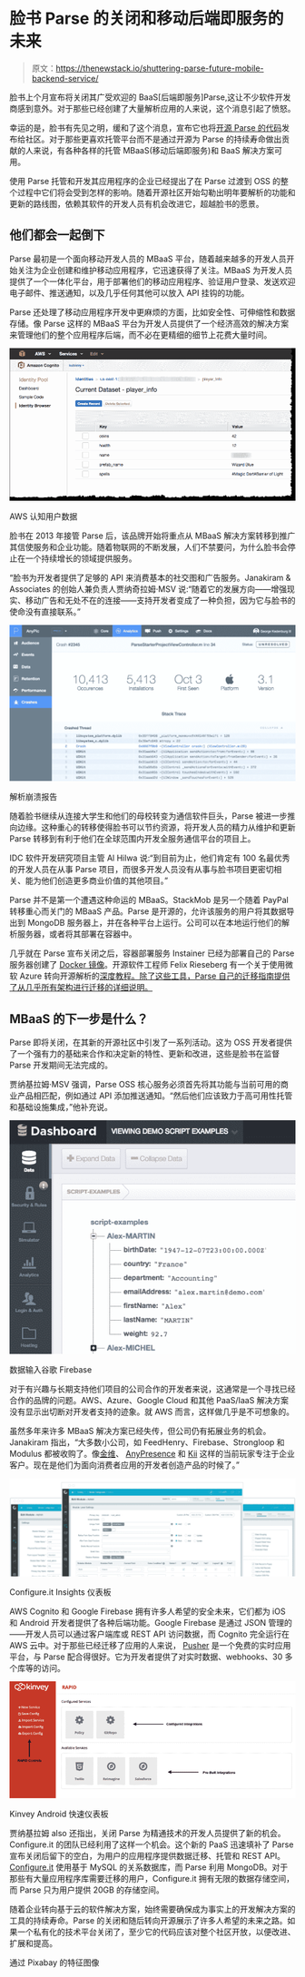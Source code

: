 # 脸书 Parse 的关闭和移动后端即服务的未来

> 原文：<https://thenewstack.io/shuttering-parse-future-mobile-backend-service/>

脸书上个月宣布将关闭其广受欢迎的 BaaS[后端即服务]Parse,这让不少软件开发商感到意外。对于那些已经创建了大量解析应用的人来说，这个消息引起了愤怒。

幸运的是，脸书有先见之明，缓和了这个消息，宣布它也将[开源 Parse 的代码](https://github.com/ParsePlatform/parse-server)发布给社区。对于那些更喜欢托管平台而不是通过开源为 Parse 的持续寿命做出贡献的人来说，有各种各样的托管 MBaaS(移动后端即服务)和 BaaS 解决方案可用。

使用 Parse 托管和开发其应用程序的企业已经提出了在 Parse 过渡到 OSS 的整个过程中它们将会受到怎样的影响。随着开源社区开始勾勒出明年要解析的功能和更新的路线图，依赖其软件的开发人员有机会改进它，超越脸书的愿景。

## 他们都会一起倒下

Parse 最初是一个面向移动开发人员的 MBaaS 平台，随着越来越多的开发人员开始关注为企业创建和维护移动应用程序，它迅速获得了关注。MBaaS 为开发人员提供了一个一体化平台，用于部署他们的移动应用程序、验证用户登录、发送欢迎电子邮件、推送通知，以及几乎任何其他可以放入 API 挂钩的功能。

Parse 还处理了移动应用程序开发中更麻烦的方面，比如安全性、可伸缩性和数据存储。像 Parse 这样的 MBaaS 平台为开发人员提供了一个经济高效的解决方案来管理他们的整个应用程序后端，而不必在更精细的细节上花费大量时间。

[![AWS Cognito User Data](img/24254277374b412913e1e45fee01a922.png)](https://thenewstack.io/wp-content/uploads/2016/02/cognito_data_browser_1.png)

AWS 认知用户数据

脸书在 2013 年接管 Parse 后，该品牌开始将重点从 MBaaS 解决方案转移到推广其信使服务和企业功能。随着物联网的不断发展，人们不禁要问，为什么脸书会停止在一个持续增长的领域提供服务。

“脸书为开发者提供了足够的 API 来消费基本的社交图和广告服务。Janakiram & Associates 的创始人兼负责人贾纳奇拉姆·MSV 说:“随着它的发展方向——增强现实、移动广告和无处不在的连接——支持开发者变成了一种负担，因为它与脸书的使命没有直接联系。”

[![Parse Crash Reporting ](img/84a4d39e14af5b3bd238081237a16850.png)](https://thenewstack.io/wp-content/uploads/2016/02/crash-reporting-screenshot.jpg)

解析崩溃报告

随着脸书继续从连接大学生和他们的母校转变为通信软件巨头，Parse 被进一步推向边缘。这种重心的转移使得脸书可以节约资源，将开发人员的精力从维护和更新 Parse 转移到有利于他们在全球范围内开发全服务通信平台的项目上。

IDC 软件开发研究项目主管 Al Hilwa 说:“到目前为止，他们肯定有 100 名最优秀的开发人员在从事 Parse 项目，而很多开发人员没有从事与脸书项目更密切相关、能为他们创造更多商业价值的其他项目。”

Parse 并不是第一个遭遇这种命运的 MBaaS。StackMob 是另一个随着 PayPal 转移重心而关门的 MBaaS 产品。Parse 是开源的，允许该服务的用户将其数据导出到 MongoDB 服务器上，并在各种平台上运行。公司可以在本地运行他们的解析服务器，或者将其部署在容器中。

几乎就在 Parse 宣布关闭之后，容器部署服务 Instainer 已经为部署自己的 Parse 服务器创建了 [Docker 镜像](https://hub.docker.com/r/instainer/parse-server/)。开源软件工程师 Felix Rieseberg 有一个关于使用微软 Azure 转向开源解析的[深度教程。除了这些工具，Parse 自己的迁移指南提供了从几乎所有架构进行迁移的详细说明。](http://www.felixrieseberg.com/running-your-own-parse-with-azure-and-docker/)

## MBaaS 的下一步是什么？

Parse 即将关闭，在其新的开源社区中引发了一系列活动。这为 OSS 开发者提供了一个强有力的基础来合作和决定新的特性、更新和改进，这些是脸书在监督 Parse 开发期间无法完成的。

贾纳基拉姆·MSV 强调，Parse OSS 核心服务必须首先将其功能与当前可用的商业产品相匹配，例如通过 API 添加推送通知。“然后他们应该致力于高可用性托管和基础设施集成，”他补充说。

[![Data Entered in Google Firebase](img/bfb0711ed97c814d5bb2bf08f3da09e4.png)](https://thenewstack.io/wp-content/uploads/2016/02/Screen-Shot-2015-06-11-at-08.46.08.png)

数据输入谷歌 Firebase

对于有兴趣与长期支持他们项目的公司合作的开发者来说，这通常是一个寻找已经合作的品牌的问题。AWS、Azure、Google Cloud 和其他 PaaS/IaaS 解决方案没有显示出切断对开发者支持的迹象。就 AWS 而言，这样做几乎是不可想象的。

虽然多年来许多 MBaaS 解决方案已经失传，但公司仍有拓展业务的机会。Janakiram 指出，“大多数小公司，如 FeedHenry、Firebase、Strongloop 和 Modulus 都被收购了。像[金维](http://www.kinvey.com/)、 [AnyPresence](http://www.anypresence.com/) 和 [Kii](https://en.kii.com/) 这样的当前玩家专注于企业客户。现在是他们为面向消费者应用的开发者创造产品的时候了。”

[![Configure.it Insights Dashboard](img/b1eb3a550c606426473e8e32bfe7c4b1.png)](https://thenewstack.io/wp-content/uploads/2016/02/Features-2.png)

Configure.it Insights 仪表板

AWS Cognito 和 Google Firebase 拥有许多人希望的安全未来，它们都为 iOS 和 Android 开发者提供了各种后端功能。Google Firebase 是通过 JSON 管理的——开发人员可以通过客户端库或 REST API 访问数据，而 Cognito 完全运行在 AWS 云中。对于那些已经迁移了应用的人来说， [Pusher](https://pusher.com/) 是一个免费的实时应用平台，与 Parse 配合得很好。它为开发者提供了对实时数据、webhooks、30 多个库等的访问。

[![Kinvey Android Rapid Dashboard](img/18f6fde059afb0fb65a771fed506aad3.png)](https://thenewstack.io/wp-content/uploads/2016/02/1.png)

Kinvey Android 快速仪表板

贾纳基拉姆 also 还指出，关闭 Parse 为精通技术的开发人员提供了新的机会。Configure.it 的团队已经利用了这样一个机会。这个新的 PaaS 迅速填补了 Parse 宣布关闭后留下的空白，为用户的应用程序提供数据迁移、托管和 REST API。 [Configure.it](http://www.configure.it/) 使用基于 MySQL 的关系数据库，而 Parse 利用 MongoDB。对于那些有大量应用程序库需要迁移的用户，Configure.it 拥有无限的数据存储空间，而 Parse 只为用户提供 20GB 的存储空间。

随着企业转向基于云的软件解决方案，始终需要确保成为事实上的开发解决方案的工具的持续寿命。Parse 的关闭和随后转向开源展示了许多人希望的未来之路。如果一个私有化的技术平台关闭了，至少它的代码应该对整个社区开放，以便改进、扩展和提高。

通过 Pixabay 的特征图像

<svg xmlns:xlink="http://www.w3.org/1999/xlink" viewBox="0 0 68 31" version="1.1"><title>Group</title> <desc>Created with Sketch.</desc></svg>